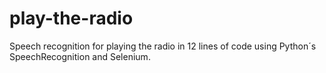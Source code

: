 # play-the-radio
Speech recognition for playing the radio in 12 lines of code using Python´s SpeechRecognition and Selenium.
